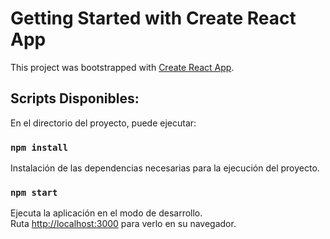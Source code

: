 # Getting Started with Create React App

This project was bootstrapped with [Create React App](https://github.com/facebook/create-react-app).

## Scripts Disponibles:

En el directorio del proyecto, puede ejecutar:

### `npm install`

Instalación de las dependencias necesarias para la ejecución del proyecto.

### `npm start`


Ejecuta la aplicación en el modo de desarrollo.\
Ruta [http://localhost:3000](http://localhost:3000) para verlo en su navegador.
